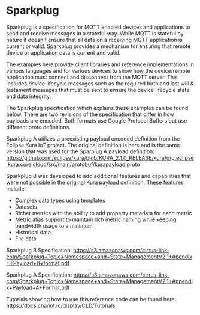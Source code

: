 # Sparkplug

Sparkplug is a specification for MQTT enabled devices and applications to send and receive messages in a stateful way.
While MQTT is stateful by nature it doesn't ensure that all data on a receiving MQTT application is current or valid.
Sparkplug provides a mechanism for ensuring that remote device or application data is current and valid.

The examples here provide client libraries and reference implementations in various languages and for various devices
to show how the device/remote application must connect and disconnect from the MQTT server.  This includes device
lifecycle messages such as the required birth and last will & testament messages that must be sent to ensure the device
lifecycle state and data integrity.

The Sparkplug specification which explains these examples can be found below.  There are two revisions of the
specification that differ in how payloads are encoded.  Both formats use Google Protocol Buffers but use different
proto definitions.

Sparkplug A utilizes a preexisting payload encoded definition from the Eclipse Kura IoT project.  The original
definition is here and is the same version that was used for the Sparplug A payload definition:
https://github.com/eclipse/kura/blob/KURA_2.1.0_RELEASE/kura/org.eclipse.kura.core.cloud/src/main/protobuf/kurapayload.proto

Sparkplug B was developed to add additional features and capabilities that were not possible in the original Kura payload
definition.  These features include:
* Complex data types using templates
* Datasets
* Richer metrics with the ability to add property metadata for each metric
* Metric alias support to maintain rich metric naming while keeping bandwidth usage to a minimum
* Historical data
* File data

Sparkplug B Specification:
https://s3.amazonaws.com/cirrus-link-com/Sparkplug+Topic+Namespace+and+State+ManagementV2.1+Apendix++Payload+B+format.pdf

Sparkplug A Specification:
https://s3.amazonaws.com/cirrus-link-com/Sparkplug+Topic+Namespace+and+State+ManagementV2.1+Appendix+Payload+A+Format.pdf

Tutorials showing how to use this reference code can be found here:
https://docs.chariot.io/display/CLD/Tutorials
